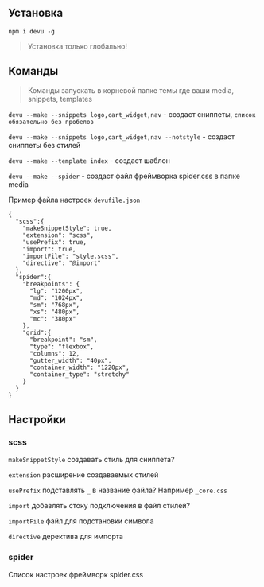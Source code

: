 ## Установка

`npm i devu -g`

> Установка только глобально!

## Команды

> Команды запускать в корневой папке темы где ваши media, snippets, templates

`devu --make --snippets logo,cart_widget,nav` - создаст сниппеты, `список обязательно без пробелов`

`devu --make --snippets logo,cart_widget,nav --notstyle` - создаст сниппеты без стилей

`devu --make --template index` - создаст шаблон

`devu --make --spider` - создаст файл фреймворка spider.css в папке media 

Пример файла настроек `devufile.json`
```
{
  "scss":{
    "makeSnippetStyle": true,
    "extension": "scss",
    "usePrefix": true,
    "import": true,
    "importFile": "style.scss",
    "directive": "@import"
  },
  "spider":{
    "breakpoints": {
      "lg": "1200px",
      "md": "1024px",
      "sm": "768px",
      "xs": "480px",
      "mc": "380px"
    },
    "grid":{
      "breakpoint": "sm",
      "type": "flexbox",
      "columns": 12,
      "gutter_width": "40px",
      "container_width": "1220px",
      "container_type": "stretchy"
    }
  }
}
```
## Настройки

### scss

`makeSnippetStyle` создавать стиль для сниппета?

`extension` расширение создаваемых стилей

`usePrefix` подставлять `_` в название файла? Например `_core.css`

`import` добавлять стоку подключения в файл стилей?

`importFile` файл для подстановки символа

`directive` деректива для импорта

### spider

Список настроек фреймворк spider.css